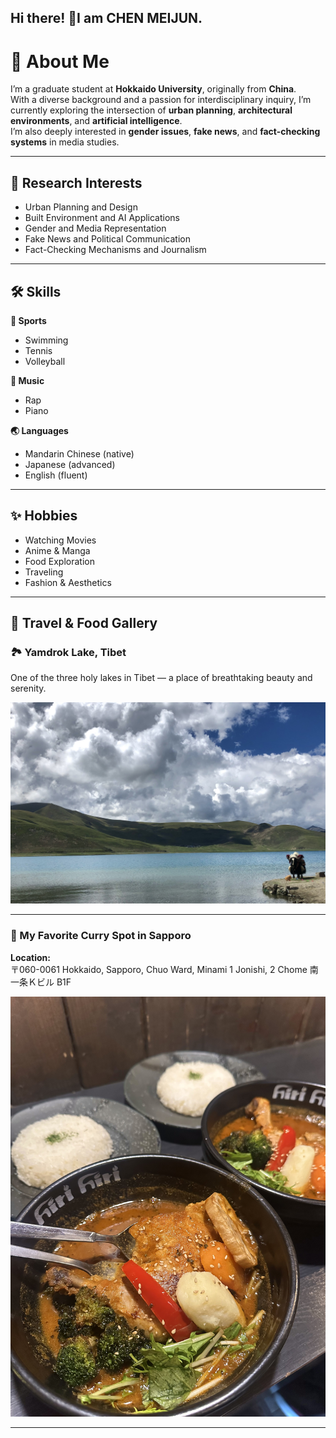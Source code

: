## Hi there! 👋I am CHEN MEIJUN.
# 👋 About Me

 I’m a graduate student at **Hokkaido University**, originally from **China**.  
With a diverse background and a passion for interdisciplinary inquiry, I’m currently exploring the intersection of **urban planning**, **architectural environments**, and **artificial intelligence**.  
I’m also deeply interested in **gender issues**, **fake news**, and **fact-checking systems** in media studies.

---

## 🔬 Research Interests

- Urban Planning and Design  
- Built Environment and AI Applications  
- Gender and Media Representation  
- Fake News and Political Communication  
- Fact-Checking Mechanisms and Journalism

---

## 🛠️ Skills

**🏀 Sports**  
- Swimming  
- Tennis  
- Volleyball  

**🎵 Music**  
- Rap  
- Piano  

**🌏 Languages**  
- Mandarin Chinese (native)  
- Japanese (advanced)  
- English (fluent)

---

## ✨ Hobbies

- Watching Movies  
- Anime & Manga  
- Food Exploration  
- Traveling  
- Fashion & Aesthetics

---

## 📸 Travel & Food Gallery

### 🏞 Yamdrok Lake, Tibet

One of the three holy lakes in Tibet — a place of breathtaking beauty and serenity.

![Yamdrok Lake](assets/images/yamdrok.jpg)

---

### 🍛 My Favorite Curry Spot in Sapporo

**Location:**  
〒060-0061 Hokkaido, Sapporo, Chuo Ward, Minami 1 Jonishi, 2 Chome 南一条Ｋビル B1F

![Soup Curry in Sapporo](assets/images/curry.jpg)

---

<!--
**Cherxxxx/Cherxxxx** is a ✨ _special_ ✨ repository because its `README.md` (this file) appears on your GitHub profile.

Here are some ideas to get you started:

- 🔭 I’m currently working on ...
- 🌱 I’m currently learning ...
- 👯 I’m looking to collaborate on ...
- 🤔 I’m looking for help with ...
- 💬 Ask me about ...
- 📫 How to reach me: ...
- 😄 Pronouns: ...
- ⚡ Fun fact: ...
-->
